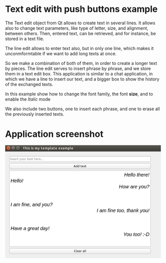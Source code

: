 # Text edit with push buttons example
The Text edit object from Qt allows to create text in several lines. It allows
also to change text parameters, like type of letter, size, and alignment, between
others. Then, entered text, can be retrieved, and for instance, be stored in
a text file.

The line edit allows to enter text also, but in only one line, which makes
it unconmformtable if we want to add long texts at once.

So we make a combination of both of them, in order to create a longer text by pieces.
The line edit serves to insert phrase by phrase, and we store them in a text edit
box. This application is similar to a chat application, in which we have a line
to insert our text, and a bigger box to show the history of the exchanged texts.

In this example show how to change the font family, the font **size**, and to enable
the *Italic* mode

We also include two buttons, one to insert each phrase, and one to erase all the
previously inserted texts.

# Application screenshot
![app screenshot](/PyQtExamples/12_TextEditAndButtonsExample/images/TextEditWithButtonsExample.png)